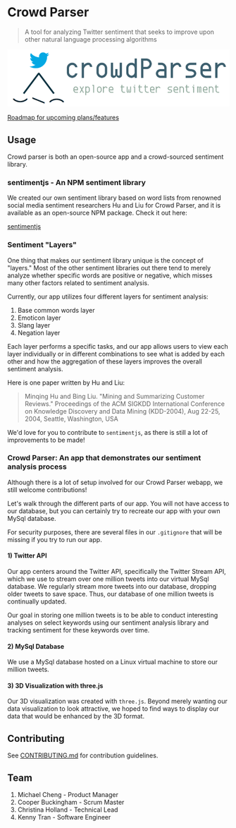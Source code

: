 # Crowd Parser

> A tool for analyzing Twitter sentiment that seeks to improve upon other natural language processing algorithms

<img src="client/assets/images/logo.png">

[Roadmap for upcoming plans/features](https://github.com/voyage-and-bay/voyage-and-bay)

## Usage

Crowd parser is both an open-source app and a crowd-sourced sentiment library.

### sentimentjs - An NPM sentiment library

We created our own sentiment library based on word lists from renowned social media sentiment researchers Hu and Liu for Crowd Parser, and it is available as an open-source NPM package. Check it out here:

[sentimentjs](https://github.com/crowd-parser/sentimentjs)


### Sentiment "Layers"

One thing that makes our sentiment library unique is the concept of "layers." Most of the other sentiment libraries out there tend to merely analyze whether specific words are positive or negative, which misses many other factors related to sentiment analysis.

Currently, our app utilizes four different layers for sentiment analysis:

1. Base common words layer
1. Emoticon layer
1. Slang layer
1. Negation layer

Each layer performs a specific tasks, and our app allows users to view each layer individually or in different combinations to see what is added by each other and how the aggregation of these layers improves the overall sentiment analysis.

Here is one paper written by Hu and Liu:

> Minqing Hu and Bing Liu. "Mining and Summarizing Customer Reviews." Proceedings of the ACM SIGKDD International Conference on Knowledge Discovery and Data Mining (KDD-2004), Aug 22-25, 2004, Seattle, Washington, USA

We'd love for you to contribute to `sentimentjs`, as there is still a lot of improvements to be made!

### Crowd Parser: An app that demonstrates our sentiment analysis process

Although there is a lot of setup involved for our Crowd Parser webapp, we still welcome contributions!

Let's walk through the different parts of our app. You will not have access to our database, but you can certainly try to recreate our app with your own MySql database.

For security purposes, there are several files in our `.gitignore` that will be missing if you try to run our app.

#### 1) Twitter API

Our app centers around the Twitter API, specifically the Twitter Stream API, which we use to stream over one million tweets into our virtual MySql database. We regularly stream more tweets into our database, dropping older tweets to save space. Thus, our database of one million tweets is continually updated.

Our goal in storing one million tweets is to be able to conduct interesting analyses on select keywords using our sentiment analysis library and tracking sentiment for these keywords over time.

#### 2) MySql Database

We use a MySql database hosted on a Linux virtual machine to store our million tweets.

#### 3) 3D Visualization with three.js

Our 3D visualization was created with `three.js`. Beyond merely wanting our data visualization to look attractive, we hoped to find ways to display our data that would be enhanced by the 3D format.

## Contributing

See [CONTRIBUTING.md](CONTRIBUTING.md) for contribution guidelines.

## Team

1. Michael Cheng - Product Manager
1. Cooper Buckingham - Scrum Master
1. Christina Holland - Technical Lead
1. Kenny Tran - Software Engineer
